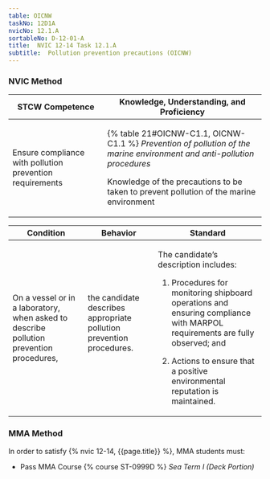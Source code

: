 ```yaml
---
table: OICNW
taskNo: 12D1A
nvicNo: 12.1.A 
sortableNo: D-12-01-A
title:  NVIC 12-14 Task 12.1.A 
subtitle:  Pollution prevention precautions (OICNW)
---
```






### NVIC Method

<a style="display:none;" onclick="togglevisibility('nvic_methods')" >Show NVIC method.</a>

<div id='nvic_methods' class='show'>

<table>
<thead>
<tr>
<th class='forty'> STCW Competence </th>
<th class='sixty'> Knowledge, Understanding, and Proficiency </th>
</tr>
</thead>

<tbody>
<tr><td markdown='1'>

Ensure compliance with pollution prevention requirements

</td><td markdown='1'>

{% table 21#OICNW-C1.1, OICNW-C1.1 %} *Prevention of pollution of the marine environment and anti-pollution procedures*

Knowledge of the precautions to be taken to prevent pollution of the marine environment

</td></tr>


</tbody>
</table>


<table>
<thead>
<tr><th class='twenty'>  Condition </th><th class='twenty'> Behavior </th><th  class='sixty'>Standard </th></tr>
</thead>
<tbody >



<tr><td markdown='1'>

On a vessel or in a laboratory, when asked to describe pollution prevention procedures,

</td><td markdown='1'>

the candidate describes appropriate pollution prevention procedures.

<br>

<div class="tooltip" markdown='1'>



</div>


</td><td markdown='1'>

The candidate’s description includes:

1. Procedures for monitoring shipboard operations and ensuring compliance with MARPOL requirements are fully observed; and

2. Actions to ensure that a positive environmental reputation is maintained.

</td></tr>
</tbody>
</table>
</div>


### MMA Method

In order to satisfy  {% nvic 12-14, {{page.title}}  %}, MMA students must:

* Pass MMA Course {% course ST-0999D %}  *Sea Term I (Deck Portion)*